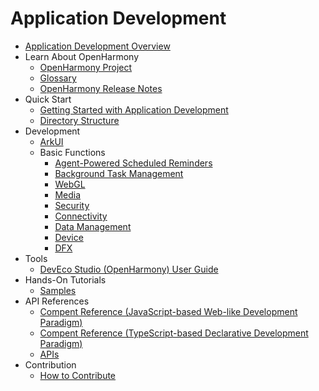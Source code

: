 # Application Development

- [Application Development Overview](application-dev-guide.md)
- Learn About OpenHarmony
  - [OpenHarmony Project](../OpenHarmony-Overview.md)
  - [Glossary ](../device-dev/glossary/glossary.md)
  - [OpenHarmony Release Notes](../release-notes/Readme.md)
- Quick Start
  - [Getting Started with Application Development](quick-start/Readme-EN.md)
  - [Directory Structure](quick-start/package-structure.md)
-   Development
    - [ArkUI](ui/Readme-EN.md)
    - Basic Functions
      - [Agent-Powered Scheduled Reminders](background-agent-scheduled-reminder/Readme-EN.md)
      - [Background Task Management](background-task-management/Readme-EN.md)
      - [WebGL](webgl/Readme-EN.md)
      - [Media](media/Readme-EN.md)
      - [Security](security/Readme-EN.md)
      - [Connectivity](connectivity/Readme-EN.md)
      - [Data Management](database/Readme-EN.md)
      - [Device](device/Readme-EN.md)
      - [DFX](dfx/Readme-EN.md)
-   Tools
    - [DevEco Studio \(OpenHarmony\) User Guide](quick-start/deveco-studio-user-guide-for-openharmony.md)
-   Hands-On Tutorials
    - [Samples](https://gitee.com/openharmony/app_samples/blob/master/README.md)
-   API References
    - [Compent Reference (JavaScript-based Web-like Development Paradigm)](reference/arkui-js/Readme-EN.md)
    - [Compent Reference (TypeScript-based Declarative Development Paradigm)](reference/arkui-ts/Readme-EN.md)
    - [APIs](reference/apis/Readme-EN.md)
-   Contribution
    - [How to Contribute](../contribute/documentation-contribution.md)
